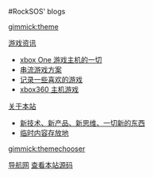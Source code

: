 #RockSOS' blogs

<!--
  -- Default theme
  -- (Read: http://dynalon.github.io/mdwiki/#!customizing.md#Theme_chooser)
  -- [gimmick:theme](flatly)
-->

[gimmick:theme](flatly)

[游戏资讯]()

  * [xbox One 游戏主机的一切](blog/3games/xbox1s.md)  
  * [串流游戏方案](blog/3games/streamgame.md)
  * [记录一些喜欢的游戏](blog/3games/like-games.md)
  * [xbox360 主机游戏](blog/3games/xbox360.md)  


[关于本站]()
  
  * [新技术、新产品、新思维、一切新的东西](blog/9about/fresh.md)
  * [临时内容存放地](blog/9about/temp.md)
  

[gimmick:themechooser](切换显示模板)

[导航网](https://yfwow.xyz)
[查看本站源码](https://github.com/rockersos/rockersos.github.io)

<!--
[gimmick:Disqus](limin-mblogs)
-->
